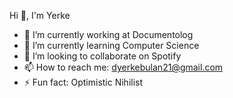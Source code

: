 Hi 👋, I'm Yerke


- 🔭 I’m currently working at Documentolog
- 🌱 I’m currently learning Computer Science
- 👯 I’m looking to collaborate on Spotify
- 📫 How to reach me: dyerkebulan21@gmail.com
- ⚡ Fun fact: Optimistic Nihilist


